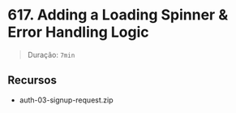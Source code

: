 # 617. Adding a Loading Spinner & Error Handling Logic

> Duração: `7min`

## Recursos
- auth-03-signup-request.zip

